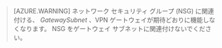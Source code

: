  >[AZURE.WARNING] ネットワーク セキュリティ グループ (NSG) に関連付ける、 *GatewaySubnet* 、VPN ゲートウェイが期待どおりに機能しなくなります。 NSG をゲートウェイ サブネットに関連付けないでください。



